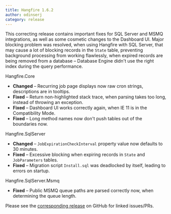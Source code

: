 ```yaml
---
title: Hangfire 1.6.2
author: odinserj
category: release
---
```


This correcting release contains important fixes for SQL Server and MSMQ integrations, as well as some cosmetic changes to the Dashboard UI. Major blocking problem was resolved, when using Hangfire with SQL Server, that may cause a lot of blocking records in the `State` table, preventing background processing from working flawlessly, when expired records are being removed from a database – Database Engine didn't use the right index during the query performance.

Hangfire.Core

* **Changed** – Recurring job page displays now raw cron strings, descriptions are in tooltips.
* **Fixed** – Return non-highlighted stack trace, when parsing takes too long, instead of throwing an exception.
* **Fixed** – Dashboard UI works correctly again, when IE 11 is in the Compatibility Mode.
* **Fixed** – Long method names now don't push tables out of the boundaries now.

Hangfire.SqlServer

* **Changed** – `JobExpirationCheckInterval` property value now defaults to 30 minutes.
* **Fixed** – Excessive blocking when expiring records in `State` and `JobParameters` tables.
* **Fixed** – Migration script `Install.sql` was deadlocked by itself, leading to errors on startup.

Hangfire.SqlServer.Msmq

* **Fixed** – Public MSMQ queue paths are parsed correctly now, when determining the queue length.

Please see the [corresponding release](https://github.com/HangfireIO/Hangfire/releases/tag/v1.6.2) on GitHub for linked issues/PRs.